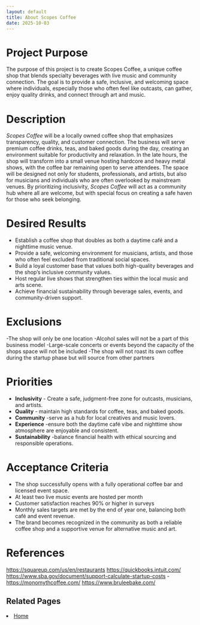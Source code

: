 ```yaml
---
layout: default
title: About Scopes Coffee
date: 2025-10-03
---
```


# Project Purpose 
The purpose of this project is to create Scopes Coffee, a unique coffee shop that blends specialty beverages with live music and community connection. The goal is to provide a safe, inclusive, and welcoming space where individuals, especially those who often feel like outcasts, can gather, enjoy quality drinks, and connect through art and music.

# Description
_Scopes Coffee_ will be a locally owned coffee shop that emphasizes transparency, quality, and customer connection. The business will serve premium coffee drinks, teas, and baked goods during the day, creating an environment suitable for productivity and relaxation. In the late hours, the shop will transform into a small venue hosting hardcore and heavy metal shows, with the coffee bar remaining open to serve attendees. The space will be designed not only for students, professionals, and artists, but also for musicians and individuals who are often overlooked by mainstream venues. By prioritizing inclusivity, _Scopes Coffee_ will act as a community hub where all are welcome, but with special focus on creating a safe haven for those who seek belonging. 

# Desired Results
- Establish a coffee shop that doubles as both a daytime café and a nighttime music venue.
- Provide a safe, welcoming environment for musicians, artists, and those who often feel excluded from traditional social spaces.
- Build a loyal customer base that values both high-quality beverages and the shop’s inclusive community values.
- Host regular live shows that strengthen ties within the local music and arts scene.
- Achieve financial sustainability through beverage sales, events, and community-driven support.

# Exclusions
-The shop will only be one location
-Alcohol sales will not be a part of this business model 
-Large-scale concerts or events beyond the capacity of the shops space will not be included 
-The shop will not roast its own coffee during the startup phase but will source from other partners 

# Priorities 
- **Inclusivity** - Create a safe, judgment-free zone for outcasts, musicians, and artists.
- **Quality** - maintain high standards for coffee, teas, and baked goods.
- **Community** -serve as a hub for local creatives and music lovers.
- **Experience** -ensure both the daytime café vibe and nighttime show atmosphere are enjoyable and consistent.
- **Sustainability** -balance financial health with ethical sourcing and responsible operations.

# Acceptance Criteria
- The shop successfully opens with a fully operational coffee bar and licensed event space.
- At least two live music events are hosted per month
- Customer satisfaction reaches 90% or higher in surveys
- Monthly sales targets are met by the end of year one, balancing both café and event revenue.
- The brand becomes recognized in the community as both a reliable coffee shop and a supportive venue for alternative music and art.

# References 
  <https://squareup.com/us/en/restaurants>
  <https://quickbooks.intuit.com/>
  <https://www.sba.gov/document/support-calculate-startup-costs>
 -<https://monomythcoffee.com/>
  <https://www.bruleebake.com/>

## Related Pages
  <li><a href="{{ site.baseurl }}/index.html">Home</a></li>